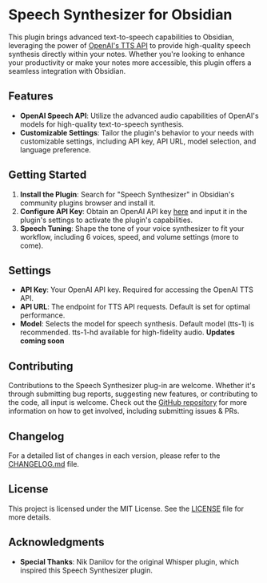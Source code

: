 # Speech Synthesizer for Obsidian

This plugin brings advanced text-to-speech capabilities to Obsidian, leveraging the power of [OpenAI's TTS API](https://platform.openai.com/docs/api-reference/audio/createSpeech) to provide high-quality speech synthesis directly within your notes. Whether you're looking to enhance your productivity or make your notes more accessible, this plugin offers a seamless integration with Obsidian.

## Features

- **OpenAI Speech API**: Utilize the advanced audio capabilities of OpenAI's models for high-quality text-to-speech synthesis.
- **Customizable Settings**: Tailor the plugin's behavior to your needs with customizable settings, including API key, API URL, model selection, and language preference.

## Getting Started

1. **Install the Plugin**: Search for "Speech Synthesizer" in Obsidian's community plugins browser and install it.
2. **Configure API Key**: Obtain an OpenAI API key [here](https://platform.openai.com/overview) and input it in the plugin's settings to activate the plugin's capabilities.
3. **Speech Tuning**: Shape the tone of your voice synthesizer to fit your workflow, including 6 voices, speed, and volume settings (more to come).

## Settings

- **API Key**: Your OpenAI API key. Required for accessing the OpenAI TTS API.
- **API URL**: The endpoint for TTS API requests. Default is set for optimal performance.
- **Model**: Selects the model for speech synthesis. Default model (tts-1) is recommended. tts-1-hd available for high-fidelity audio. **Updates coming soon**

## Contributing

Contributions to the Speech Synthesizer plug-in are welcome. Whether it's through submitting bug reports, suggesting new features, or contributing to the code, all input is welcome. Check out the [GitHub repository](https://github.com/mgd1984/tts-obsidian-plugin) for more information on how to get involved, including submitting issues & PRs.

## Changelog

For a detailed list of changes in each version, please refer to the [CHANGELOG.md](CHANGELOG.md) file.

## License

This project is licensed under the MIT License. See the [LICENSE](LICENSE) file for more details.

## Acknowledgments

- **Special Thanks**: Nik Danilov for the original Whisper plugin, which inspired this Speech Synthesizer plugin.

